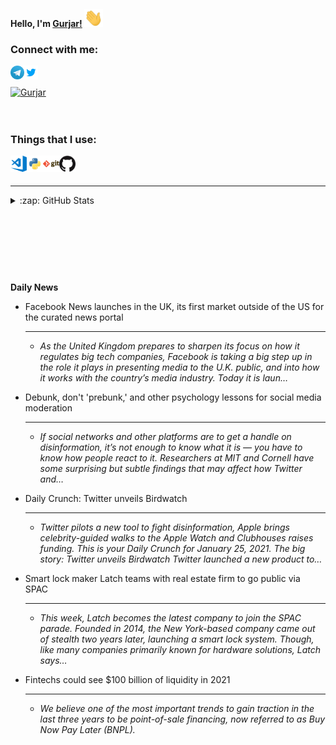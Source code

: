 #### Hello, I'm [Gurjar!](https://GurjarKing.github.io) <img src="https://raw.githubusercontent.com/ABSphreak/ABSphreak/master/gifs/Hi.gif" width="30px"></h2>


### Connect with me:

[<img align="left" alt="Gurjar | Telegram" width="22px" src="https://raw.githubusercontent.com/github/explore/80688e429a7d4ef2fca1e82350fe8e3517d3494d/topics/telegram/telegram.png" />][Telegram]
[<img align="left" alt="Gurjar | Twitter" width="22px" src="https://raw.githubusercontent.com/github/explore/80688e429a7d4ef2fca1e82350fe8e3517d3494d/topics/twitter/twitter.png" />][Twitter]
<br >
<br >
<a href="https://github.com/GurjarKing"><img src="https://komarev.com/ghpvc/?username=GurjarKing" alt="Gurjar" /></a> <br />
<br />
<br />
<!-- <br >

![](https://visitor-badge.glitch.me/badge?page_id=GurjarKing)

<br /> -->

### Things that I use:

[<img align="left" alt="Visual Studio Code" width="26px" src="https://raw.githubusercontent.com/github/explore/80688e429a7d4ef2fca1e82350fe8e3517d3494d/topics/visual-studio-code/visual-studio-code.png" />][VSCode]
[<img align="left" alt="Python" width="26px" src="https://raw.githubusercontent.com/github/explore/80688e429a7d4ef2fca1e82350fe8e3517d3494d/topics/python/python.png" />][Python]
[<img align="left" alt="Git" width="26px" src="https://raw.githubusercontent.com/github/explore/80688e429a7d4ef2fca1e82350fe8e3517d3494d/topics/git/git.png" />][Git]
[<img align="left" alt="GitHub" width="26px" src="https://raw.githubusercontent.com/github/explore/78df643247d429f6cc873026c0622819ad797942/topics/github/github.png" />][Github]

<br />
<br />

---
<details>
  <summary>:zap: GitHub Stats</summary>

<img align="left" alt="Gurjar's Github Stats" src="https://github-readme-stats.vercel.app/api?username=GurjarKing&show_icons=true&hide_border=true&count_private=true&include_all_commit=true&theme=algolia" />

</details>

<!-- ### 🔔 My latest tweet
<a href="https://twitter.com/Gurjar_King43" target="_blank">
	<img src="https://github.com/GurjarKing/GurjarKing/raw/master/tweet.png" width="70%" align="center" alt="Click to view on Twitter" title="My latest tweet, as an image"/>
</a> -->
<br>

<pre>

</pre>

<!-- **Quote of the hour:**

{qoth}

~ {qoth_author}
<pre>

</pre> -->
<br>
<pre>


</pre>
<strong>Daily News</strong>
  
  - Facebook News launches in the UK, its first market outside of the US for the curated news portal
     <hr/>
     
      - *As the United Kingdom prepares to sharpen its focus on how it regulates big tech companies, Facebook is taking a big step up in the role it plays in presenting media to the U.K. public, and into how it works with the country’s media industry. Today it is laun…*
     
  - Debunk, don't 'prebunk,' and other psychology lessons for social media moderation
      <hr/>
      
      - *If social networks and other platforms are to get a handle on disinformation, it’s not enough to know what it is — you have to know how people react to it. Researchers at MIT and Cornell have some surprising but subtle findings that may affect how Twitter and…*
      
  - Daily Crunch:  Twitter unveils Birdwatch
      <hr/>
      
      - *Twitter pilots a new tool to fight disinformation, Apple brings celebrity-guided walks to the Apple Watch and Clubhouses raises funding. This is your Daily Crunch for January 25, 2021. The big story: Twitter unveils Birdwatch Twitter launched a new product to…*
      
  - Smart lock maker Latch teams with real estate firm to go public via SPAC
      <hr/>
      
      - *This week, Latch becomes the latest company to join the SPAC parade. Founded in 2014, the New York-based company came out of stealth two years later, launching a smart lock system. Though, like many companies primarily known for hardware solutions, Latch says…*
       
  - Fintechs could see $100 billion of liquidity in 2021
      <hr/>
       
       - *We believe one of the most important trends to gain traction in the last three years to be point-of-sale financing, now referred to as Buy Now Pay Later (BNPL).*
      

<br />

[VSCode]: https://code.visualstudio.com/
[Python]: https://www.python.org/
[Git]: https://git-scm.com/
[Github]: https://github.com/
[Telegram]: https://t.me/Gurjar_King/
[Twitter]: https://twitter.com/Gurjar_King43/
